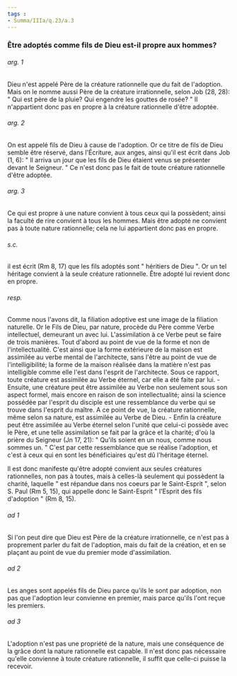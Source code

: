 ```yaml
---
tags : 
- Summa/IIIa/q.23/a.3
---
```


### Être adoptés comme fils de Dieu est-il propre aux hommes?

###### arg. 1
Dieu n'est appelé Père de la créature rationnelle que du fait de l'adoption. Mais on le nomme aussi Père de la créature irrationnelle, selon Job (28, 28): " Qui est père de la pluie? Qui engendre les gouttes de rosée? " Il n'appartient donc pas en propre à la créature rationnelle d'être adoptée. 

###### arg. 2
On est appelé fils de Dieu à cause de l'adoption. Or ce titre de fils de Dieu semble être réservé, dans l'Écriture, aux anges, ainsi qu'il est écrit dans Job (1, 6): " Il arriva un jour que les fils de Dieu étaient venus se présenter devant le Seigneur. " Ce n'est donc pas le fait de toute créature rationnelle d'être adoptée. 

###### arg. 3
Ce qui est propre à une nature convient à tous ceux qui la possèdent; ainsi la faculté de rire convient à tous les hommes. Mais être adopté ne convient pas à toute nature rationnelle; cela ne lui appartient donc pas en propre. 

###### s.c.
il est écrit (Rm 8, 17) que les fils adoptés sont " héritiers de Dieu ". Or un tel héritage convient à la seule créature rationnelle. Être adopté lui revient donc en propre. 

###### resp.
Comme nous l'avons dit, la filiation adoptive est une image de la filiation naturelle. Or le Fils de Dieu, par nature, procède du Père comme Verbe intellectuel, demeurant un avec lui. L'assimilation à ce Verbe peut se faire de trois manières. Tout d'abord au point de vue de la forme et non de l'intellectualité. C'est ainsi que la forme extérieure de la maison est assimilée au verbe mental de l'architecte, sans l'être au point de vue de l'intelligibilité; la forme de la maison réalisée dans la matière n'est pas intelligible comme elle l'est dans l'esprit de l'architecte. Sous ce rapport, toute créature est assimilée au Verbe éternel, car elle a été faite par lui. - Ensuite, une créature peut être assimilée au Verbe non seulement sous son aspect formel, mais encore en raison de son intellectualité; ainsi la science possédée par l'esprit du disciple est une ressemblance du verbe qui se trouve dans l'esprit du maître. A ce point de vue, la créature rationnelle, même selon sa nature, est assimilée au Verbe de Dieu. - Enfin la créature peut être assimilée au Verbe éternel selon l'unité que celui-ci possède avec le Père, et une telle assimilation se fait par la grâce et la charité; d'où la prière du Seigneur (Jn 17, 21): " Qu'ils soient en un nous, comme nous sommes un. " C'est par cette ressemblance que se réalise l'adoption, et c'est à ceux qui en sont les bénéficiaires qu'est dû l'héritage éternel. 

Il est donc manifeste qu'être adopté convient aux seules créatures rationnelles, non pas à toutes, mais à celles-là seulement qui possèdent la charité, laquelle " est répandue dans nos coeurs par le Saint-Esprit ", selon S. Paul (Rm 5, 15), qui appelle donc le Saint-Esprit " l'Esprit des fils d'adoption " (Rm 8, 15). 

###### ad 1
Si l'on peut dire que Dieu est Père de la créature irrationnelle, ce n'est pas à proprement parler du fait de l'adoption, mais du fait de la création, et en se plaçant au point de vue du premier mode d'assimilation. 

###### ad 2
Les anges sont appelés fils de Dieu parce qu'ils le sont par adoption, non pas que l'adoption leur convienne en premier, mais parce qu'ils l'ont reçue les premiers. 

###### ad 3
L'adoption n'est pas une propriété de la nature, mais une conséquence de la grâce dont la nature rationnelle est capable. Il n'est donc pas nécessaire qu'elle convienne à toute créature rationnelle, il suffit que celle-ci puisse la recevoir. 

